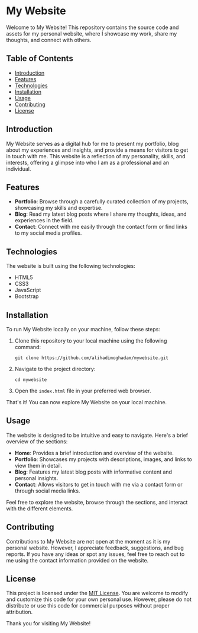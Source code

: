 # My Website

Welcome to My Website! This repository contains the source code and assets for my personal website, where I showcase my work, share my thoughts, and connect with others.

## Table of Contents
- [Introduction](#introduction)
- [Features](#features)
- [Technologies](#technologies)
- [Installation](#installation)
- [Usage](#usage)
- [Contributing](#contributing)
- [License](#license)

## Introduction
My Website serves as a digital hub for me to present my portfolio, blog about my experiences and insights, and provide a means for visitors to get in touch with me. This website is a reflection of my personality, skills, and interests, offering a glimpse into who I am as a professional and an individual.

## Features
- **Portfolio**: Browse through a carefully curated collection of my projects, showcasing my skills and expertise.
- **Blog**: Read my latest blog posts where I share my thoughts, ideas, and experiences in the field.
- **Contact**: Connect with me easily through the contact form or find links to my social media profiles.

## Technologies
The website is built using the following technologies:
- HTML5
- CSS3
- JavaScript
- Bootstrap

## Installation
To run My Website locally on your machine, follow these steps:

1. Clone this repository to your local machine using the following command:
   ```
   git clone https://github.com/alihadimoghadam/mywebsite.git
   ```

2. Navigate to the project directory:
   ```
   cd mywebsite
   ```

3. Open the `index.html` file in your preferred web browser.

That's it! You can now explore My Website on your local machine.

## Usage
The website is designed to be intuitive and easy to navigate. Here's a brief overview of the sections:

- **Home**: Provides a brief introduction and overview of the website.
- **Portfolio**: Showcases my projects with descriptions, images, and links to view them in detail.
- **Blog**: Features my latest blog posts with informative content and personal insights.
- **Contact**: Allows visitors to get in touch with me via a contact form or through social media links.

Feel free to explore the website, browse through the sections, and interact with the different elements.

## Contributing
Contributions to My Website are not open at the moment as it is my personal website. However, I appreciate feedback, suggestions, and bug reports. If you have any ideas or spot any issues, feel free to reach out to me using the contact information provided on the website.

## License
This project is licensed under the [MIT License](LICENSE). You are welcome to modify and customize this code for your own personal use. However, please do not distribute or use this code for commercial purposes without proper attribution.

Thank you for visiting My Website!
